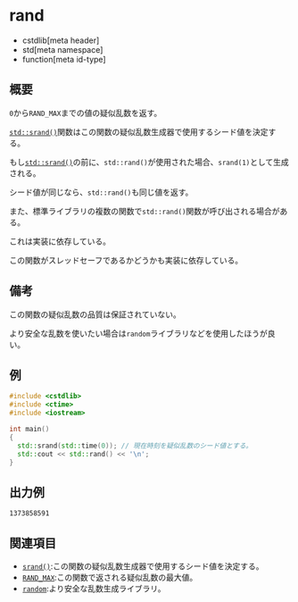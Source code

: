 # rand
* cstdlib[meta header]
* std[meta namespace]
* function[meta id-type]

## 概要
`0`から`RAND_MAX`までの値の疑似乱数を返す。

[`std::srand()`](srand.md)関数はこの関数の疑似乱数生成器で使用するシード値を決定する。

もし[`std::srand()`](srand.md)の前に、`std::rand()`が使用された場合、`srand(1)`として生成される。

シード値が同じなら、`std::rand()`も同じ値を返す。

また、標準ライブラリの複数の関数で`std::rand()`関数が呼び出される場合がある。

これは実装に依存している。

この関数がスレッドセーフであるかどうかも実装に依存している。

## 備考
この関数の疑似乱数の品質は保証されていない。

より安全な乱数を使いたい場合は`random`ライブラリなどを使用したほうが良い。

## 例
```cpp example
#include <cstdlib>
#include <ctime>
#include <iostream>

int main() 
{
  std::srand(std::time(0)); // 現在時刻を疑似乱数のシード値とする。
  std::cout << std::rand() << '\n';
}
```

## 出力例
```
1373858591
```

## 関連項目
- [`srand()`](srand.md):この関数の疑似乱数生成器で使用するシード値を決定する。
- [`RAND_MAX`](rand_max.md):この関数で返される疑似乱数の最大値。
- [`random`](/reference/random.md):より安全な乱数生成ライブラリ。
